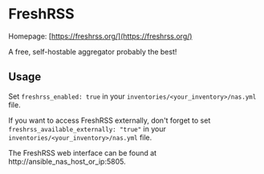 
# FreshRSS

Homepage: [https://freshrss.org/](https://freshrss.org/)

A free, self-hostable aggregator probably the best!

## Usage

Set `freshrss_enabled: true` in your `inventories/<your_inventory>/nas.yml` file.

If you want to access FreshRSS externally, don't forget to set `freshrss_available_externally: "true"` in your `inventories/<your_inventory>/nas.yml` file.

The FreshRSS web interface can be found at http://ansible_nas_host_or_ip:5805.
